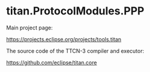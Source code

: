 # titan.ProtocolModules.PPP

Main project page:

https://projects.eclipse.org/projects/tools.titan

The source code of the TTCN-3 compiler and executor:

https://github.com/eclipse/titan.core
